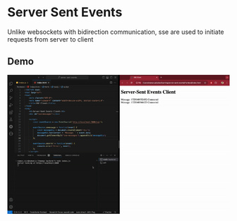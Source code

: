 # Server Sent Events
Unlike websockets with bidirection communication, sse are used to initiate requests from server to client

## Demo
<img src="resources/sse.gif">